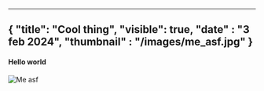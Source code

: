 
---
{
    "title": "Cool thing",
    "visible": true,
    "date" : "3 feb 2024",
    "thumbnail" : "/images/me_asf.jpg"
}
---


#### Hello world


![Me asf](/images/me_asf.jpg) 
